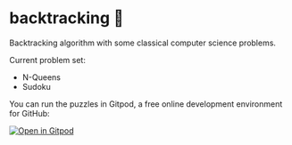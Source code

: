 # backtracking :arrows_counterclockwise:
Backtracking algorithm with some classical computer science problems.

Current problem set:
- N-Queens
- Sudoku 

You can run the puzzles in Gitpod, a free online development environment for GitHub:

[![Open in Gitpod](https://gitpod.io/button/open-in-gitpod.svg)](https://gitpod.io/#https://github.com/alitapan/backtracking)

